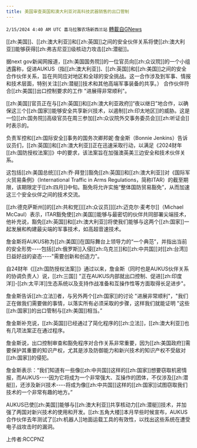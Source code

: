 ```yaml
---
title: 美国审查英国和澳大利亚对高科技武器销售的出口管制
---
```

`2/15/2024 4:40 AM UTC 喜马拉雅农场新西兰站` [轉載自GNews](https://gnews.org/articles/2307991)

[[zh:美国]]、[[zh:澳大利亚]]和[[zh:英国]]之间的安全伙伴关系将使[[zh:澳大利亚]]能够获得[[zh:弗吉尼亚]]级核动力攻击[[zh:潜艇]]。

据next gov新闻网报道，[[zh:美国国务院]]的一位官员向[[zh:众议院]]的一个小组透露称，促进AUKUS（指[[zh:澳大利亚]]、[[zh:英国]]和[[zh:美国]]之间的安全合作伙伴关系，旨在共同应对地区和全球的安全挑战。这一合作涉及到军事、情报和技术层面，特别关注[[zh:潜艇]]技术和其他高端军事装备的共享。） 合作伙伴符合[[zh:美国]]出口控制要求的工作 "进展得非常顺利"。

[[zh:美国]]官员正在与[[zh:英国]]和[[zh:澳大利亚政府]]“夜以继日”地合作，以确保这三个[[zh:国家]]能够安全共享新兴技术，以遏制[[zh:印太地区]]的威胁。这是一位[[zh:国务院]]高级官员在周三参加[[zh:众议院外交事务委员会]][[zh:听证会]]时表示的。

负责军控和[[zh:国际安全]]事务的国务次卿邦妮·詹金斯（Bonnie Jenkins）告诉议员们，[[zh:英国]]和[[zh:澳大利亚]]正在迅速采取行动，以满足《2024财年[[zh:国防授权法案]]》中的要求，该法案旨在加强澳英美三边安全和技术伙伴关系。

这包括[[zh:美国总统]][[zh:乔·拜登]]豁免[[zh:英国]]和[[zh:澳大利亚]]对《国际军火贸易条例》（International Traffic in Arms Regulations，简称ITAR）的截至期限，该期限定于[[zh:四月]]中旬。豁免将允许实施“整体国防贸易豁免”，从而加速这三个安全伙伴之间的技术交流。

[[zh:德克萨斯州]]的[[zh:共和党]][[zh:众议员]][[zh:迈克尔·麦考尔]]（Michael McCaul）表示，ITAR豁免使[[zh:美国]]能够与最密切的伙伴共同部署尖端技术，他补充说，豁免[[zh:英国]]和[[zh:澳大利亚]]将使我们能够与这两个[[zh:国家]]一起发展和构建最尖端的军事技术，如高超音速技术。

詹金斯将AUKUS称为[[zh:美国]]在国际舞台上领导力的“一个典范”，并指出当前的安全形势\----包括[[zh:俄罗斯]]入侵[[zh:乌克兰]]和[[zh:中共国]]对[[zh:台湾]]日益好战的姿态\----"需要创新和创造力"。

自24财年《[[zh:国防授权法案]]》通过以来，詹金斯（同时也是AUKUS伙伴关系的协调负责人）说，[[zh:三国]] "正在AUKUS内部就出口控制、促进[[zh:印度洋]]\-[[zh:太平洋]]生态系统以及支持作战准备和互操作性等方面取得长足进步"。

詹金斯告诉[[zh:立法]]者，与另外两个[[zh:国家]]的讨论 "进展非常顺利"，"我们正在做我们需要做的事情，以落实所有必须采取的步骤，这样我们就能证明 "这些[[zh:国家]]的出口管制与[[zh:美国]]相当。”

詹金斯补充说，[[zh:英国]]已经通过了简化程序的[[zh:立法]]，[[zh:澳大利亚]]也有几项法案正在通过程序。

詹金斯说，出口控制审查和豁免程序对合作关系非常重要，因为[[zh:美国政府]]需要保护其重要的知识产权，尤其是涉及防御能力和新兴技术的知识产权不受敌对[[zh:国家]]的侵犯。

詹金斯表示：“我们知道有一些像[[zh:中共国]]这样的[[zh:国家]]想要窃取机密情报，而AUKUS\----因为它将成为一个非常强大、互操作的团体，不仅涉及[[zh:潜艇]]，还涉及新兴技术\----将成为像[[zh:中共国]]这样的[[zh:国家]]试图窃取我们技术的一个非常有趣的地方。”

AUKUS已使[[zh:美国]]能够与[[zh:澳大利亚]]共享核动力[[zh:潜艇]]技术，并加强了两国对新兴技术的使用和开发。[[zh:五角大楼]]本月早些时候宣布，AUKUS合作伙伴去年测试了[[zh:机器人]]地面运载工具的有效性，以找出这些系统在遭受电子战攻击时的漏洞。

上传者:RCCPNZ

